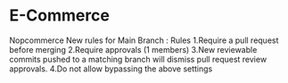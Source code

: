 # E-Commerce
Nopcommerce
New rules for Main Branch : Rules 
1.Require a pull request before merging
2.Require approvals (1 members)
3.New reviewable commits pushed to a matching branch will dismiss pull request review approvals.
4.Do not allow bypassing the above settings
